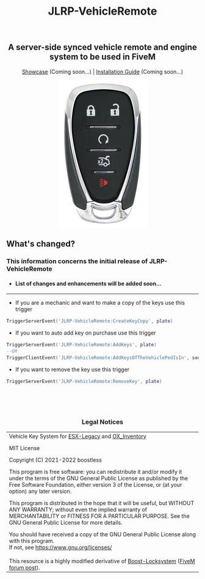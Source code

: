 <h1 align='center'>JLRP-VehicleRemote</h1></br>
<h2 align='center'>A server-side synced vehicle remote and engine system to be used in FiveM</h2>
<p align='center'><a href='https://github.com/mahanmoulaei/JLRP-VehicleRemote'>Showcase</a> (Coming soon...) | <a href='https://github.com/mahanmoulaei/JLRP-VehicleRemote'>Installation Guide</a> (Coming soon...)</p>

<p align="center"><img src="https://github.com/mahanmoulaei/JLRP-VehicleRemote/blob/main/html/images/keyfob.png"/></p>
	
## What's changed?
### This information concerns the initial release of JLRP-VehicleRemote
* <h4>List of changes and enhancements will be added soon...</h4>
<!--
* 1
* 2
* 3
-->
<hr>

* If you are a mechanic and want to make a copy of the keys use this trigger
```lua
TriggerServerEvent('JLRP-VehicleRemote:CreateKeyCopy', plate)
```
* If you want to auto add key on purchase use this trigger
```lua
TriggerServerEvent('JLRP-VehicleRemote:AddKeys', plate)
--OR
TriggerClientEvent('JLRP-VehicleRemote:AddKeysOfTheVehiclePedIsIn', source) --This will add the key for the vehicle ped is in
```
* If you want to remove the key use this trigger
```lua
TriggerServerEvent('JLRP-VehicleRemote:RemoveKey', plate)
```


<br><br><br><h3 align='center'>Legal Notices</h3>
<table><tr><td>
Vehicle Key System for <a href='https://github.com/esx-framework/esx-legacy'>ESX-Legacy</a> and <a href='https://github.com/overextended/ox_inventory'>OX_Inventory</a>
 
MIT License

Copyright (C) 2021-2022 boostless

This program is free software: you can redistribute it and/or modify
it under the terms of the GNU General Public License as published by
the Free Software Foundation, either version 3 of the License, or
(at your option) any later version.  


This program is distributed in the hope that it will be useful,
but WITHOUT ANY WARRANTY; without even the implied warranty of
MERCHANTABILITY or FITNESS FOR A PARTICULAR PURPOSE.  See the
GNU General Public License for more details.  


You should have received a copy of the GNU General Public License
along with this program.  
If not, see <https://www.gnu.org/licenses/>
</td></tr>
<tr><td>
This resource is a highly modified derivative of <a href='https://github.com/boostless/Boost-Locksystem'>Boost-Locksystem</a> (<a href='https://forum.cfx.re/t/release-esx-boosts-lock-system-with-metadata/4531012'>FiveM forum post</a>).
</td></td></table>
